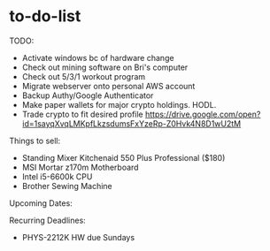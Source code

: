 # to-do-list


TODO:
* Activate windows bc of hardware change
* Check out mining software on Bri's computer
* Check out 5/3/1 workout program
* Migrate webserver onto personal AWS account
* Backup Authy/Google Authenticator
* Make paper wallets for major crypto holdings. HODL.
* Trade crypto to fit desired profile https://drive.google.com/open?id=1sayqXvqLMKpfLkzsdumsFxYzeRp-Z0Hvk4N8D1wU2tM


Things to sell:
* Standing Mixer Kitchenaid 550 Plus Professional ($180)
* MSI Mortar z170m Motherboard
* Intel i5-6600k CPU
* Brother Sewing Machine

Upcoming Dates:


Recurring Deadlines:
* PHYS-2212K HW due Sundays
